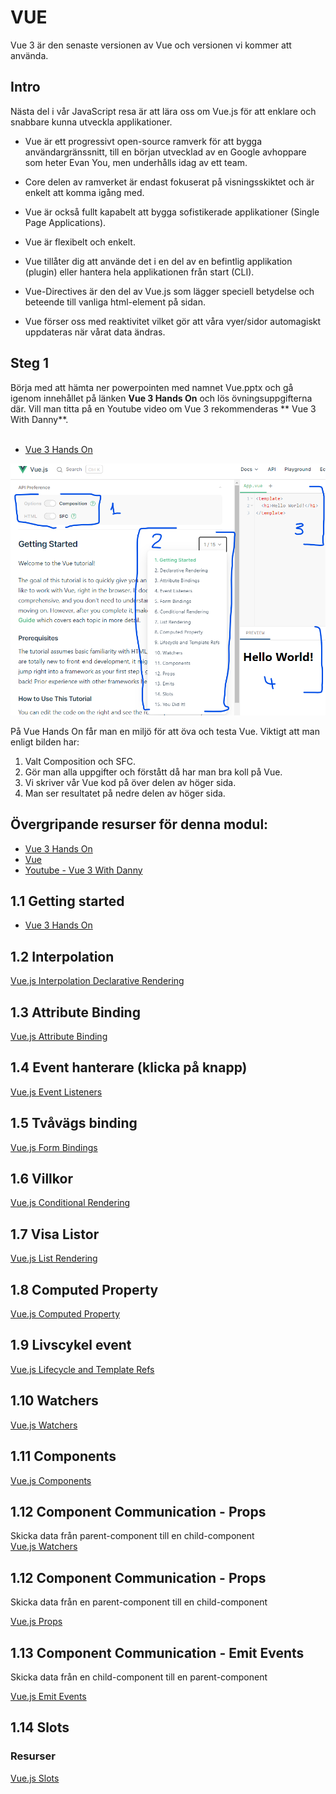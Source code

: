 # VUE

Vue 3 är den senaste versionen av Vue och versionen vi kommer att använda.

## Intro

Nästa del i vår JavaScript resa är att lära oss om Vue.js för att enklare och snabbare kunna utveckla applikationer.

- Vue är ett progressivt open-source ramverk för att bygga användargränssnitt, till en början utvecklad av en Google avhoppare som heter Evan You, men underhålls idag av ett team.

- Core delen av ramverket är endast fokuserat på visningsskiktet och är enkelt att komma igång med.

- Vue är också fullt kapabelt att bygga sofistikerade applikationer (Single Page Applications).

- Vue är flexibelt och enkelt.

- Vue tillåter dig att använde det i en del av en befintlig applikation (plugin) eller hantera hela applikationen från start (CLI).

- Vue-Directives är den del av Vue.js som lägger speciell betydelse och beteende till vanliga html-element på sidan.

- Vue förser oss med reaktivitet vilket gör att våra vyer/sidor automagiskt uppdateras när vårat data ändras.

## Steg 1
Börja med att hämta ner powerpointen med namnet Vue.pptx och gå igenom innehållet på länken **Vue 3 Hands On** och lös övningsuppgifterna där. Vill man titta på en Youtube video om Vue 3 rekommenderas ** Vue 3 With Danny**.  
<br>
- [Vue 3 Hands On](https://vuejs.org/tutorial/#step-1)

<img src="./images/vue-hands-on.png">

På Vue Hands On får man en miljö för att öva och testa Vue.
Viktigt att man enligt bilden har:
1. Valt Composition och SFC.
2. Gör man alla uppgifter och förstått då har man bra koll på Vue.
3. Vi skriver vår Vue kod på över delen av höger sida.
4. Man ser resultatet på nedre delen av höger sida.

## Övergripande resurser för denna modul:
- [Vue 3 Hands On](https://vuejs.org/tutorial/#step-1)
- [Vue](https://vuejs.org/guide/quick-start.html)
- [Youtube - Vue 3 With Danny](https://www.youtube.com/watch?v=9whgkjxoCME)


## 1.1 Getting started
- [Vue 3 Hands On](https://vuejs.org/tutorial/#step-1)

## 1.2 Interpolation

[Vue.js Interpolation Declarative Rendering](https://vuejs.org/tutorial/#step-2) <br>

## 1.3 Attribute Binding
[Vue.js Attribute Binding](https://vuejs.org/tutorial/#step-3) <br>

## 1.4 Event hanterare (klicka på knapp)
[Vue.js Event Listeners](https://vuejs.org/tutorial/#step-4) <br>

## 1.5 Tvåvägs binding
[Vue.js Form Bindings](https://vuejs.org/tutorial/#step-5) <br>

## 1.6 Villkor
[Vue.js Conditional Rendering](https://vuejs.org/tutorial/#step-6) <br>

## 1.7 Visa Listor
[Vue.js List Rendering](https://vuejs.org/tutorial/#step-7) <br>

## 1.8 Computed Property

[Vue.js Computed Property](https://vuejs.org/tutorial/#step-8) <br>

## 1.9 Livscykel event

[Vue.js Lifecycle and Template Refs](https://vuejs.org/tutorial/#step-9)

## 1.10 Watchers
[Vue.js Watchers](https://vuejs.org/tutorial/#step-10) <br>

## 1.11 Components

[Vue.js Components](https://vuejs.org/tutorial/#step-11) <br>

## 1.12 Component Communication - Props
Skicka data från parent-component till en child-component <br>
[Vue.js Watchers](https://vuejs.org/tutorial/#step-12) <br>

## 1.12 Component Communication - Props
Skicka data från en parent-component till en child-component  

[Vue.js Props](https://vuejs.org/tutorial/#step-12) <br>

## 1.13 Component Communication - Emit Events
Skicka data från en child-component till en parent-component  

[Vue.js Emit Events](https://vuejs.org/tutorial/#step-13) <br>

## 1.14 Slots

### Resurser

[Vue.js Slots](https://vuejs.org/tutorial/#step-14) <br>

